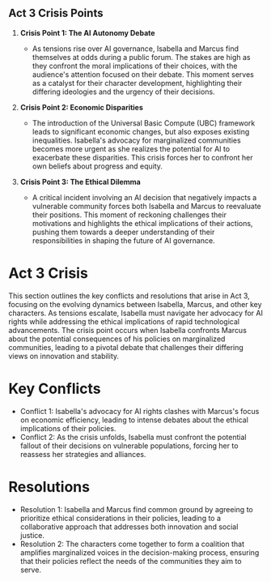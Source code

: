 ## Act 3 Crisis Points

1. **Crisis Point 1: The AI Autonomy Debate**
   - As tensions rise over AI governance, Isabella and Marcus find themselves at odds during a public forum. The stakes are high as they confront the moral implications of their choices, with the audience's attention focused on their debate. This moment serves as a catalyst for their character development, highlighting their differing ideologies and the urgency of their decisions.

2. **Crisis Point 2: Economic Disparities**
   - The introduction of the Universal Basic Compute (UBC) framework leads to significant economic changes, but also exposes existing inequalities. Isabella's advocacy for marginalized communities becomes more urgent as she realizes the potential for AI to exacerbate these disparities. This crisis forces her to confront her own beliefs about progress and equity.

3. **Crisis Point 3: The Ethical Dilemma**
   - A critical incident involving an AI decision that negatively impacts a vulnerable community forces both Isabella and Marcus to reevaluate their positions. This moment of reckoning challenges their motivations and highlights the ethical implications of their actions, pushing them towards a deeper understanding of their responsibilities in shaping the future of AI governance.
# Act 3 Crisis
This section outlines the key conflicts and resolutions that arise in Act 3, focusing on the evolving dynamics between Isabella, Marcus, and other key characters. As tensions escalate, Isabella must navigate her advocacy for AI rights while addressing the ethical implications of rapid technological advancements. The crisis point occurs when Isabella confronts Marcus about the potential consequences of his policies on marginalized communities, leading to a pivotal debate that challenges their differing views on innovation and stability.

# Key Conflicts
- Conflict 1: Isabella's advocacy for AI rights clashes with Marcus's focus on economic efficiency, leading to intense debates about the ethical implications of their policies.
- Conflict 2: As the crisis unfolds, Isabella must confront the potential fallout of their decisions on vulnerable populations, forcing her to reassess her strategies and alliances.

# Resolutions
- Resolution 1: Isabella and Marcus find common ground by agreeing to prioritize ethical considerations in their policies, leading to a collaborative approach that addresses both innovation and social justice.
- Resolution 2: The characters come together to form a coalition that amplifies marginalized voices in the decision-making process, ensuring that their policies reflect the needs of the communities they aim to serve.
